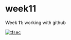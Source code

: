 # week11
Week 11: working with github


[![tfsec](https://github.com/clairolzamcs/week11/actions/workflows/tfsec.yml/badge.svg)](https://github.com/clairolzamcs/week11/actions/workflows/tfsec.yml)
